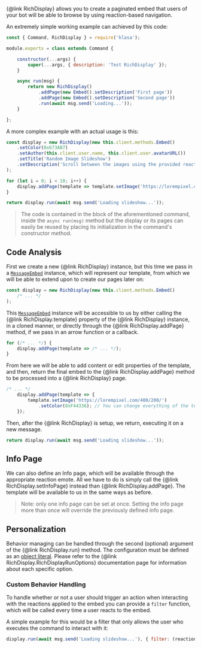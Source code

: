 {@link RichDisplay} allows you to create a paginated embed that users of your bot will be able to browse by using reaction-based navigation.

An extremely simple working example can achieved by this code:

```javascript
const { Command, RichDisplay } = require('klasa');

module.exports = class extends Command {

	constructor(...args) {
		super(...args, { description: 'Test RichDisplay' });
	}

	async run(msg) {
		return new RichDisplay()
			.addPage(new Embed().setDescription('First page'))
			.addPage(new Embed().setDescription('Second page'))
			.run(await msg.send('Loading...'));
	}

};
```

A more complex example with an actual usage is this:

```javascript
const display = new RichDisplay(new this.client.methods.Embed()
	.setColor(0x673AB7)
	.setAuthor(this.client.user.name, this.client.user.avatarURL())
	.setTitle('Random Image Slideshow')
	.setDescription('Scroll between the images using the provided reaction emotes.')
);

for (let i = 0; i < 10; i++) {
	display.addPage(template => template.setImage('https://lorempixel.com/400/200/'));
}

return display.run(await msg.send('Loading slideshow...'));
```

> The code is contained in the block of the aforementioned command, inside the `async run(msg)` method but the display or its pages can easily be reused by placing its initialization in the command's constructor method.

## Code Analysis

First we create a new {@link RichDisplay} instance, but this time we pass in a [`MessageEmbed`](https://discord.js.org/#/docs/main/master/class/MessageEmbed) instance, which will represent our template, from which we will be able to extend upon to create our pages later on:

```javascript
const display = new RichDisplay(new this.client.methods.Embed()
	/* ... */
);
```

This [`MessageEmbed`](https://discord.js.org/#/docs/main/master/class/MessageEmbed) instance will be accessible to us by either calling the {@link RichDisplay.template} property of the {@link RichDisplay} instance, in a cloned manner, or directly through the {@link RichDisplay.addPage} method, if we pass in an arrow function or a callback.

```javascript
for (/* ... */) {
	display.addPage(template => /* ... */);
}
```

From here we will be able to add content or edit properties of the template, and then, return the final embed to the {@link RichDisplay.addPage} method to be processed into a {@link RichDisplay} page.

```javascript
/* ... */
	display.addPage(template => {
		template.setImage('https://lorempixel.com/400/200/')
			.setColor(0xF44336); // You can change everything of the template
	});
```

Then, after the {@link RichDisplay} is setup, we return, executing it on a new message.

```javascript
return display.run(await msg.send('Loading slideshow...'));
```

## Info Page

We can also define an Info page, which will be available through the appropriate reaction emote.
All we have to do is simply call the {@link RichDisplay.setInfoPage} instead than {@link RichDisplay.addPage}. The template will be available to us in the same ways as before.

> Note: only one info page can be set at once. Setting the info page more than once will override the previously defined info page.

## Personalization

Behavior managing can be handled through the second (optional) argument of the {@link RichDisplay.run} method.
The configuration must be defined as an [object literal](https://developer.mozilla.org/en-US/docs/Web/JavaScript/Reference/Operators/Object_initializer).
Please refer to the {@link RichDisplay.RichDisplayRunOptions} documentation page for information about each specific option.

### Custom Behavior Handling

To handle whether or not a user should trigger an action when interacting with the reactions applied to the embed you can provide a `filter` function, which will be called every time a user reacts to the embed.

A simple example for this would be a filter that only allows the user who executes the command to interact with it:

```javascript
display.run(await msg.send('Loading slideshow...'), { filter: (reaction, user) => user === msg.author });
```

